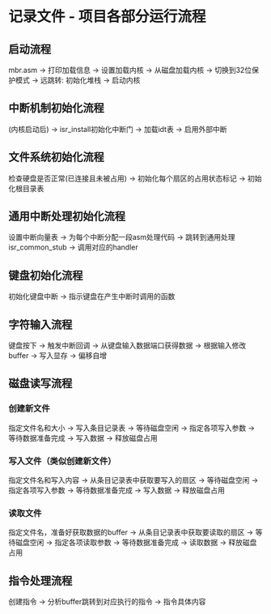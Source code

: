 # 记录文件 - 项目各部分运行流程

## 启动流程
mbr.asm -> 打印加载信息 -> 设置加载内核 -> 从磁盘加载内核 -> 切换到32位保护模式 -> 远跳转: 初始化堆栈 -> 启动内核

## 中断机制初始化流程
(内核启动后) -> isr_install初始化中断门 -> 加载idt表 -> 启用外部中断

## 文件系统初始化流程
检查硬盘是否正常(已连接且未被占用) -> 初始化每个扇区的占用状态标记 -> 初始化根目录表

## 通用中断处理初始化流程
设置中断向量表 -> 为每个中断分配一段asm处理代码 -> 跳转到通用处理isr_common_stub -> 调用对应的handler

## 键盘初始化流程
初始化键盘中断 -> 指示键盘在产生中断时调用的函数

## 字符输入流程
键盘按下 -> 触发中断回调 -> 从键盘输入数据端口获得数据 -> 根据输入修改buffer -> 写入显存 -> 偏移自增

## 磁盘读写流程
### 创建新文件
指定文件名和大小 -> 写入条目记录表 -> 等待磁盘空闲 -> 指定各项写入参数 -> 等待数据准备完成 -> 写入数据 -> 释放磁盘占用

### 写入文件（类似创建新文件）
指定文件名和写入内容 -> 从条目记录表中获取要写入的扇区 -> 等待磁盘空闲 -> 指定各项写入参数 -> 等待数据准备完成 -> 写入数据 -> 释放磁盘占用

### 读取文件
指定文件名，准备好获取数据的buffer -> 从条目记录表中获取要读取的扇区 -> 等待磁盘空闲 -> 指定各项读取参数 -> 等待数据准备完成 -> 读取数据 -> 释放磁盘占用

## 指令处理流程
创建指令 -> 分析buffer跳转到对应执行的指令 -> 指令具体内容